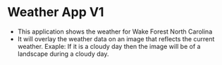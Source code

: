 # Weather App V1

- This application shows the weather for Wake Forest North Carolina
- It will overlay the weather data on an image that reflects the current weather. Exaple: If it is a cloudy day then the image will be of a landscape during a cloudy day.